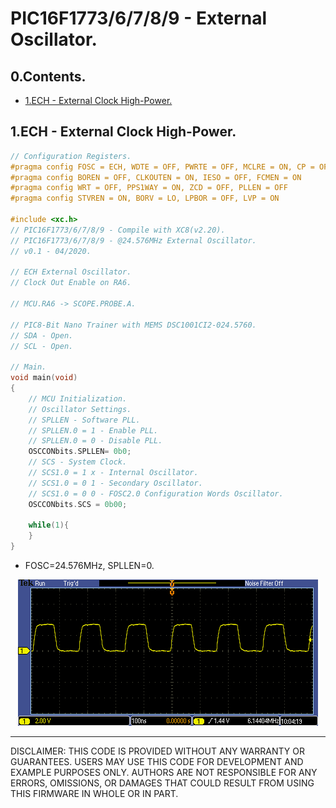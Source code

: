 # PIC16F1773/6/7/8/9 - External Oscillator.

## 0.Contents.

- [1.ECH - External Clock High-Power.](#1ech---external-clock-high-power)

## 1.ECH - External Clock High-Power.

```c
// Configuration Registers.
#pragma config FOSC = ECH, WDTE = OFF, PWRTE = OFF, MCLRE = ON, CP = OFF
#pragma config BOREN = OFF, CLKOUTEN = ON, IESO = OFF, FCMEN = ON
#pragma config WRT = OFF, PPS1WAY = ON, ZCD = OFF, PLLEN = OFF
#pragma config STVREN = ON, BORV = LO, LPBOR = OFF, LVP = ON

#include <xc.h>
// PIC16F1773/6/7/8/9 - Compile with XC8(v2.20).
// PIC16F1773/6/7/8/9 - @24.576MHz External Oscillator.
// v0.1 - 04/2020.

// ECH External Oscillator.
// Clock Out Enable on RA6.

// MCU.RA6 -> SCOPE.PROBE.A.

// PIC8-Bit Nano Trainer with MEMS DSC1001CI2-024.5760.
// SDA - Open.
// SCL - Open.

// Main.
void main(void)
{
    // MCU Initialization.
    // Oscillator Settings.
    // SPLLEN - Software PLL.
    // SPLLEN.0 = 1 - Enable PLL.
    // SPLLEN.0 = 0 - Disable PLL.
    OSCCONbits.SPLLEN= 0b0;
    // SCS - System Clock.
    // SCS1.0 = 1 x - Internal Oscillator.
    // SCS1.0 = 0 1 - Secondary Oscillator.
    // SCS1.0 = 0 0 - FOSC2.0 Configuration Words Oscillator.
    OSCCONbits.SCS = 0b00;

    while(1){
    }
}
```

- FOSC=24.576MHz, SPLLEN=0.

<p align="center"><img alt=="LF" src="./pics/TEK00018.PNG"></p>

---
DISCLAIMER: THIS CODE IS PROVIDED WITHOUT ANY WARRANTY OR GUARANTEES.
USERS MAY USE THIS CODE FOR DEVELOPMENT AND EXAMPLE PURPOSES ONLY.
AUTHORS ARE NOT RESPONSIBLE FOR ANY ERRORS, OMISSIONS, OR DAMAGES THAT COULD
RESULT FROM USING THIS FIRMWARE IN WHOLE OR IN PART.